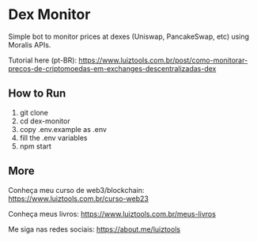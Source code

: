 # Dex Monitor

Simple bot to monitor prices at dexes (Uniswap, PancakeSwap, etc) using Moralis APIs.

Tutorial here (pt-BR): https://www.luiztools.com.br/post/como-monitorar-precos-de-criptomoedas-em-exchanges-descentralizadas-dex

## How to Run

1. git clone
2. cd dex-monitor
3. copy .env.example as .env
4. fill the .env variables
5. npm start

## More

Conheça meu curso de web3/blockchain: https://www.luiztools.com.br/curso-web23

Conheça meus livros: https://www.luiztools.com.br/meus-livros

Me siga nas redes sociais: https://about.me/luiztools